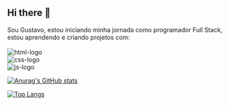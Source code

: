 ## Hi there 👋

Sou Gustavo, estou iniciando minha jornada como programador Full Stack, estou aprendendo e criando projetos com:
<br>
<br>
<img src="https://img.shields.io/badge/HTML-239120?style=for-the-badge&logo=html5&logoColor=white" alt="html-logo"/>
<br>
<img src="https://img.shields.io/badge/CSS3-1572B6?style=for-the-badge&logo=css3&logoColor=white" alt="css-logo"/>
<br>
<img src="https://img.shields.io/badge/JavaScript-F7DF1E?style=for-the-badge&logo=javascript&logoColor=black" alt="js-logo"/>


[![Anurag's GitHub stats](https://github-readme-stats.vercel.app/api?username=Gustavo-9211)](https://github.com/anuraghazra/github-readme-stats)

[![Top Langs](https://github-readme-stats.vercel.app/api/top-langs/?username=Gustavo-9211)](https://github.com/anuraghazra/github-readme-stats)
